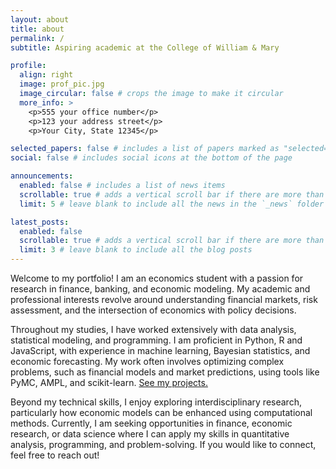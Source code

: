 ```yaml
---
layout: about
title: about
permalink: /
subtitle: Aspiring academic at the College of William & Mary

profile:
  align: right
  image: prof_pic.jpg
  image_circular: false # crops the image to make it circular
  more_info: >
    <p>555 your office number</p>
    <p>123 your address street</p>
    <p>Your City, State 12345</p>

selected_papers: false # includes a list of papers marked as "selected={true}"
social: false # includes social icons at the bottom of the page

announcements:
  enabled: false # includes a list of news items
  scrollable: true # adds a vertical scroll bar if there are more than 3 news items
  limit: 5 # leave blank to include all the news in the `_news` folder

latest_posts:
  enabled: false
  scrollable: true # adds a vertical scroll bar if there are more than 3 new posts items
  limit: 3 # leave blank to include all the blog posts
---
```


Welcome to my portfolio! I am an economics student with a passion for research in finance, banking, and economic modeling. My academic and professional interests revolve around understanding financial markets, risk assessment, and the intersection of economics with policy decisions.

Throughout my studies, I have worked extensively with data analysis, statistical modeling, and programming. I am proficient in Python, R and JavaScript, with experience in machine learning, Bayesian statistics, and economic forecasting. My work often involves optimizing complex problems, such as financial models and market predictions, using tools like PyMC, AMPL, and scikit-learn. [See my projects.](/projects)

Beyond my technical skills, I enjoy exploring interdisciplinary research, particularly how economic models can be enhanced using computational methods. Currently, I am seeking opportunities in finance, economic research, or data science where I can apply my skills in quantitative analysis, programming, and problem-solving. If you would like to connect, feel free to reach out!
